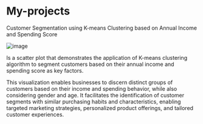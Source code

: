 # My-projects

Customer Segmentation using K-means Clustering based on Annual Income and Spending Score


![image](https://github.com/ll-n/My-projects/assets/127438773/a2c4a714-9020-4c7a-91f0-804a6fc12153)

Is a scatter plot that demonstrates the application of K-means clustering algorithm to segment customers based on their annual income and spending score as key factors.

This visualization enables businesses to discern distinct groups of customers based on their income and spending behavior, while also considering gender and age. It facilitates the identification of customer segments with similar purchasing habits and characteristics, enabling targeted marketing strategies, personalized product offerings, and tailored customer experiences.



